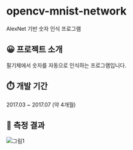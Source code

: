 # opencv-mnist-network
 AlexNet 기반 숫자 인식 프로그램

 ## 😀 프로젝트 소개
 필기체에서 숫자를 자동으로 인식하는 프로그램입니다.

 ## ⏱️ 개발 기간
 2017.03 ~ 2017.07 (약 4개월)

## 📌 측정 결과 
![그림1](https://github.com/KIMSEULBEEN/opencv-mnist-network/assets/26593337/81629330-dcd4-47b6-8ee0-ea6987d33350)
